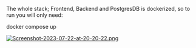 The whole stack; Frontend, Backend and PostgresDB is dockerized, so to run you will only need:

 docker compose up

[![Screenshot-2023-07-22-at-20-20-22.png](https://i.postimg.cc/XJztHB4c/Screenshot-2023-07-22-at-20-20-22.png)](https://postimg.cc/ftYHkL3J)
